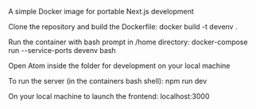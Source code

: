 A simple Docker image for portable Next.js development

Clone the repository and build the Dockerfile:
docker build -t devenv .

Run the container with  bash prompt in /home directory:
docker-compose run --service-ports devenv bash

Open Atom inside the folder for development on your local machine

To run the server (in the containers bash shell):
npm run dev

On your local machine to launch the frontend:
localhost:3000
